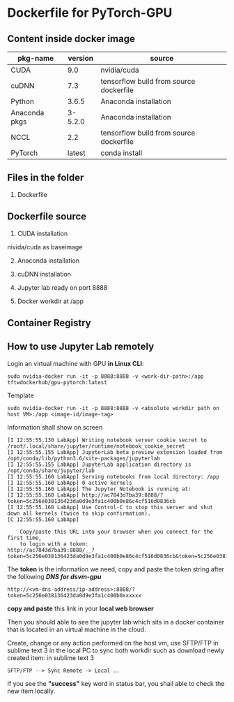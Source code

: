 # Dockerfile for PyTorch-GPU

## Content inside docker image ##

| pkg-name | version | source |
| -------- | ------- | ------ |
| CUDA     | 9.0     | nvidia/cuda|
| cuDNN    | 7.3     | tensorflow build from source dockerfile |
| Python | 3.6.5 | Anaconda installation |
| Anaconda pkgs | 3-5.2.0 | Anaconda installation |
| NCCL | 2.2 | tensorflow build from source dockerfile |
| PyTorch | latest | conda install |

## Files in the folder ##
1.  Dockerfile


## Dockerfile source ##

1.  CUDA installation

nivida/cuda as baseimage

2.  Anaconda installation

3.  cuDNN installation

4.  Jupyter lab ready on port 8888

5.  Docker workdir at /app


## Container Registry ##


## How to use Jupyter Lab remotely ##

Login an virtual machine with GPU __in Linux CLI__:

```
sudo nvidia-docker run -it -p 8888:8888 -v <work-dir-path>:/app tftwdockerhub/gpu-pytorch:latest
```

Template
```
sudo nvidia-docker run -it -p 8888:8888 -v <absolute workdir path on host VM>:/app <image-id/image-tag>
```

Information shall show on screen
```
[I 12:55:55.130 LabApp] Writing notebook server cookie secret to /root/.local/share/jupyter/runtime/notebook_cookie_secret
[I 12:55:55.155 LabApp] JupyterLab beta preview extension loaded from /opt/conda/lib/python3.6/site-packages/jupyterlab
[I 12:55:55.155 LabApp] JupyterLab application directory is /opt/conda/share/jupyter/lab
[I 12:55:55.160 LabApp] Serving notebooks from local directory: /app
[I 12:55:55.160 LabApp] 0 active kernels
[I 12:55:55.160 LabApp] The Jupyter Notebook is running at:
[I 12:55:55.160 LabApp] http://ac7843d7ba39:8888/?token=5c256e038136423da0d9e3fa1c400b0e86c4cf516d0836cb
[I 12:55:55.160 LabApp] Use Control-C to stop this server and shut down all kernels (twice to skip confirmation).
[C 12:55:55.160 LabApp]

    Copy/paste this URL into your browser when you connect for the first time,
    to login with a token:
http://ac7843d7ba39:8888/__?token=5c256e038136423da0d9e3fa1c400b0e86c4cf516d0836cb&token=5c256e0381xxxxxxxxxxxxxxx__

```

The __token__ is the information we need, copy and paste the token string after the following ___DNS for dsvm-gpu___

```
http://<vm-dns-address/ip-address>:8888/?token=5c256e038136423da0d9e3fa1c400b0xxxxxx
```

__copy and paste__ this link in your __local web browser__

Then you should able to see the jupyter lab which sits in a docker container that is located in an virtual machine in the cloud.

Create, change or any action performed on the host vm, use SFTP/FTP in sublime text 3 in the local PC to sync both workdir
such as download newly created item:
in sublime text 3

```
SFTP/FTP --> Sync Remote -> Local ..
```

If you see the __"success"__ key word in status bar, you shall able to check the new item locally.